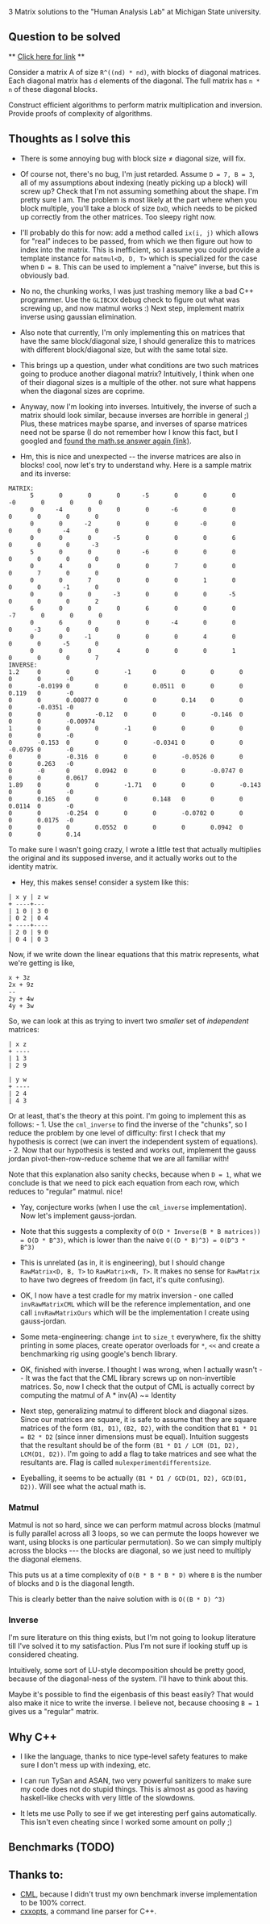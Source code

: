 3 Matrix solutions to the "Human Analysis Lab" at Michigan State university.


## Question to be solved
** [Click here for link](http://hal.cse.msu.edu/misc/join/) **

Consider a matrix A of size `R^((nd) * nd)`, with blocks of diagonal matrices. 
Each diagonal matrix has `d` elements of the diagonal. The full matrix has `n * n`
of these diagonal blocks.

Construct efficient algorithms to perform matrix multiplication and inversion.
Provide proofs of complexity of algorithms.

## Thoughts as I solve this

- There is some annoying bug with block size ≠ diagonal size, will fix.
- Of course not, there's no bug, I'm just retarded. Assume `D = 7, B = 3`, all
of my assumptions about indexing (neatly picking up a block) will screw up?
Check that I'm not assuming something about the shape. I'm pretty sure I am.
The problem is most likely at the part where when you block multiple, you'll
take a block of size `DxD`, which needs to be picked up correctly from the
other matrices. Too sleepy right now.


- I'll probably do this for now: add a method called `ix(i, j)` which allows
for "real" indeces to be passed, from which we then figure out how to index
into the matrix. This is inefficient, so I assume you could provide a template
instance for `matmul<D, D, T>` which is specialized for the case when `D = B`.
This can be used to implement a "naive" inverse, but this is obviously bad.

- No no, the chunking works, I was just trashing memory like a bad C++ programmer.
Use the `GLIBCXX` debug check to figure out what was screwing up, and now
matmul works :) Next step, implement matrix inverse using gaussian elimination.

- Also note that currently, I'm only implementing this on matrices that have
the same block/diagonal size, I should generalize this to matrices with
different block/diagonal size, but with the same total size.

- This brings up a question, under what conditions are two such matrices
going to produce another diagonal matrix? Intuitively, I think when one
of their diagonal sizes is a multiple of the other. not sure what happens
when the diagonal sizes are coprime.

- Anyway, now I'm looking into inverses. Intuitively, the inverse of such a 
matrix should look similar, because inverses are horrible in general ;) 
Plus, these matrices maybe sparse, and inverses of sparse matrices
need not be sparse (I do not remember how I know this fact, but I googled
and [found the math.se answer again (link)](https://math.stackexchange.com/questions/471136/inverse-of-sparse-matrix-is-not-generally-sparse).

- Hm, this is nice and unexpected -- the inverse matrices are also in blocks!
cool, now let's try to understand why. Here is a sample matrix and its inverse:
```
MATRIX:
      5       0       0       0      -5       0       0       0      -0       0       0       0 
      0      -4       0       0       0      -6       0       0       0       0       0       0 
      0       0      -2       0       0       0      -0       0       0       0      -4       0 
      0       0       0      -5       0       0       0       6       0       0       0      -3 
      5       0       0       0      -6       0       0       0       0       0       0       0 
      0       4       0       0       0       7       0       0       0       7       0       0 
      0       0       7       0       0       0       1       0       0       0      -1       0 
      0       0       0      -3       0       0       0      -5       0       0       0       2 
      6       0       0       0       6       0       0       0      -7       0       0       0 
      0       6       0       0       0      -4       0       0       0      -3       0       0 
      0       0      -1       0       0       0       4       0       0       0      -5       0 
      0       0       0       4       0       0       0       1       0       0       0       7 
INVERSE:
1.2     0       0       0       -1      0       0       0       0       0       0       -0      
0       -0.0199 0       0       0       0.0511  0       0       0       0.119   0       -0      
0       0       0.00877 0       0       0       0.14    0       0       0       -0.0351 -0      
0       0       0       -0.12   0       0       0       -0.146  0       0       0       -0.00974 
1       0       0       0       -1      0       0       0       0       0       0       -0      
0       -0.153  0       0       0       -0.0341 0       0       0       -0.0795 0       -0      
0       0       -0.316  0       0       0       -0.0526 0       0       0       0.263   -0      
0       -0      0       0.0942  0       0       0       -0.0747 0       0       0       0.0617  
1.89    0       0       0       -1.71   0       0       0       -0.143  0       0       -0      
0       0.165   0       0       0       0.148   0       0       0       0.0114  0       -0      
0       0       -0.254  0       0       0       -0.0702 0       0       0       0.0175  -0      
0       0       0       0.0552  0       0       0       0.0942  0       0       0       0.14    
```

To make sure I wasn't going crazy, I wrote a little test that actually multiplies
the original and its supposed inverse, and it actually works out to the identity matrix.

- Hey, this makes sense! consider a system like this:

```
| x y | z w
+ ----+---
| 1 0 | 3 0
| 0 2 | 0 4
+ ----+----
| 2 0 | 9 0
| 0 4 | 0 3
```

Now, if we write down the linear equations that this matrix represents, what
we're getting is like,
```
x + 3z
2x + 9z
--
2y + 4w
4y + 3w
```

So, we can look at this as trying to invert two *smaller* set of *independent*
matrices:

```
| x z 
+ ----
| 1 3
| 2 9 
```

```
| y w
+ ----
| 2 4
| 4 3 
```

Or at least, that's the theory at this point.
I'm going to implement this as follows:
    - 1. Use the `cml_inverse` to find the inverse of the "chunks", so I reduce
          the problem by one level of difficulty: first I check that my hypothesis
          is correct (we can invert the independent system of equations).
    - 2. Now that our hypothesis is tested and works out, implement the gauss jordan
         pivot-then-row-reduce scheme that we are all familiar with!

Note that this explanation also sanity checks, because when `D = 1`, what we 
conclude is that we need to pick each equation from each row, which reduces
to "regular" matmul. nice!


- Yay, conjecture works (when I use the `cml_inverse` implementation). Now let's
implement gauss-jordan.

- Note that this suggests a complexity of `O(D * Inverse(B * B matrices)) = O(D * B^3)`,
which is lower than the naive `O((D * B)^3) = O(D^3 * B^3)`

- This is unrelated (as in, it is engineering), but I should change `RawMatrix<D, B, T>`
to `RawMatrix<N, T>`. It makes no sense for `RawMatrix` to have two degrees
of freedom (in fact, it's quite confusing).

- OK, I now have a test cradle for my matrix inversion - one called
`invRawMatrixCML` which will be the reference implementation, and one call
`invRawMatrixOurs` which will be the implementation I create using gauss-jordan.

- Some meta-engineering: change `int` to `size_t` everywhere, fix the shitty
printing in some places, create operator overloads for `*`, `<<` and create a
benchmarking rig using google's bench library.

- OK, finished with inverse. I thought I was wrong, when I actually wasn't --
It was the fact that the CML library screws up on non-invertible matrices.
So, now I check that the output of CML is actually correct by computing the matmul
of A * inv(A) ~= Identity

- Next step, generalizing matmul to different block and diagonal sizes. Since
our matrices are square, it is safe to assume that they are square matrices of
the form `(B1, D1)`, `(B2, D2)`, with the condition that
`B1 * D1 = B2 * D2` (since inner dimensions must be equal).
Intuition suggests that the resultant should be of the form `(B1 * D1 / LCM (D1, D2), LCM(D1, D2))`.
I'm going to add  a flag to take matrices and see what the resultants are.
Flag is called `mulexperimentdifferentsize`.

- Eyeballing, it seems to be actually `(B1 * D1 / GCD(D1, D2), GCD(D1, D2))`. 
  Will see what the actual math is.



### Matmul
Matmul is not so hard, since we can perform matmul across blocks (matmul is
        fully parallel across all 3 loops, so we can permute the loops however we want,
        using blocks is one particular permutation). So we can simply multiply across
the blocks --- the blocks are diagonal, so we just need to multiply the diagonal
elemens.

This puts us at a time complexity of `O(B * B * B * D)` 
where `B` is the number of blocks
and `D` is the diagonal length. 

This is clearly better than the naive solution with is `O((B * D) ^3)`

### Inverse
I'm sure literature on this thing exists, but I'm not going to lookup literature
till I've solved it to my satisfaction. Plus I'm not sure if looking stuff up
is considered cheating.

Intuitively, some sort of LU-style decomposition should be pretty good, because
of the diagonal-ness of the system. I'll have to think about this.

Maybe it's possible to find the eigenbasis of this beast easily? That would
also make it nice to write the inverse. I believe not, because choosing 
`B = 1` gives us a "regular" matrix.


## Why C++
- I like the language, thanks to nice type-level safety features to make sure
I don't mess up with indexing, etc. 

- I can run TySan and ASAN, two very powerful sanitizers to make sure my code
does not do stupid things. This is almost as good as having haskell-like checks
with very little of the slowdowns.

- It lets me use Polly to see if we get interesting perf gains automatically.
This isn't even cheating since I worked some amount on polly ;)

## Benchmarks (TODO)

## Thanks to:
- [CML](https://github.com/MichaelJWelsh/cml), because I didn't trust my own
benchmark inverse implementation to be 100% correct.
- [cxxopts](https://github.com/jarro2783/cxxopts), a command line parser for C++.
